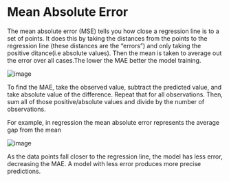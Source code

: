 # Mean Absolute Error

The mean absolute error (MSE) tells you how close a regression line is to a set of points. It does this by taking the distances from the points to the regression line (these distances are the “errors”) and only taking the positive ditance(i.e absolute values). Then the mean is taken to average out the error over all cases.The lower the MAE better the model training.

![image](https://www.gstatic.com/education/formulas2/472522532/en/mean_absolute_error.svg)

To find the MAE, take the observed value, subtract the predicted value, and take absolute value of the difference. Repeat that for all observations. Then, sum all of those positive/absolute values and divide by the number of observations.

For example, in regression the mean absolute error represents the average gap from the mean

![image](https://user-images.githubusercontent.com/78155475/194711594-67ecd6cb-d9f9-42dc-b47f-3b154d4aff2d.png)

As the data points fall closer to the regression line, the model has less error, decreasing the MAE. A model with less error produces more precise predictions.
